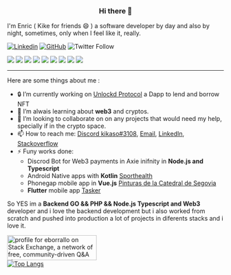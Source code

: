 
<h3 align="center">Hi there 👋</h3>
<p align="center">
    
I'm Enric ( Kike for friends 😄 ) a software developer by day and also by night, sometimes, only when I feel like it, really.
</p>

[![Linkedin](https://img.shields.io/badge/-Eborrallo-blue?style=flat-square&logo=Linkedin&logoColor=white&link=https://www.linkedin.com/in/eborrallo/)](https://www.linkedin.com/in/eborrallo/)
[![GitHub](https://img.shields.io/github/followers/eborrallo?label=follow&style=social)](https://github.com/gkhan205)
![Twitter Follow](https://img.shields.io/twitter/follow/kikaso995?style=social)

<p>
<a href="#"><img src="https://img.shields.io/badge/Solidity-Enthusiast-_.svg?logo=Solidity&color=green"></a>
<a href="#"><img src="https://img.shields.io/badge/JS-Expert-_.svg?logo=Javascript"></a>
<a href="#"><img src="https://img.shields.io/badge/TS-Expert-_.svg?logo=Typescript"></a>
<a href="#"><img src="https://img.shields.io/badge/PHP-Expert-_.svg?logo=Php"></a>
<a href="#"><img src="https://img.shields.io/badge/React-Enthusiast-_.svg?logo=React&color=green"></a>
<a href="#"><img src="https://img.shields.io/badge/Flutter-Enthusiast-_.svg?logo=Flutter&color=green"></a>
<a href="#"><img src="https://img.shields.io/badge/TDD-Advocate-_.svg?color=blue"></a>
<a href="#"><img src="https://img.shields.io/badge/DDD-Advocate-_.svg?color=blue"></a>
<a href="#"><img src="https://img.shields.io/badge/Clean%20Code-Advocate-_.svg?color=blue"></a>
</p>

---
Here are some things about me :
- 🔒 I’m currently working on [Unlockd Protocol](https://www.unlockd.finance/) a Dapp to lend and borrow NFT
- 🌱 I’m alwais learning about **web3** and cryptos.
- 👯 I’m looking to collaborate on  on any projects that would need my help, specially if in the crypto space.
- 📫 How to reach me: [Discord kikaso#3108](https://discordapp.com/users/184728912763420672/), [Email](mailto:borrallorodriguez@gmail.com), [LinkedIn](https://www.linkedin.com/in/eborrallo/), [Stackoverflow](https://stackoverflow.com/users/9033868/eborrallo)
- ⚡ Funy works done:   
    - Discrod Bot for Web3 payments in Axie inifnity in **Node.js and Typescript**
    - Android Native apps with **Kotlin** [Sporthealth](https://play.google.com/store/apps/details?id=es.mgc.appsporthealth&gl=ES)
    - Phonegap mobile app in **Vue.js** [Pinturas de la Catedral de Segovia](https://play.google.com/store/apps/details?id=com.tramamedia.segovia)
    - **Flutter** mobile app [Tasker](https://play.google.com/store/apps/details?id=com.kikaso.tasker)

So YES im a **Backend GO && PHP && Node.js Typescript and Web3** developer and i love the backend development but i also worked from scratch and pushed into production a lot of projects in diferents stacks and i love it.


<a href="https://stackexchange.com/users/12392412"><img src="https://stackexchange.com/users/flair/12392412.png" width="208" height="58" alt="profile for eborrallo on Stack Exchange, a network of free, community-driven Q&amp;A sites" title="profile for eborrallo on Stack Exchange, a network of free, community-driven Q&amp;A sites"></a>
<br/>
[![Top Langs](https://github-readme-stats.vercel.app/api/top-langs/?username=eborrallo&layout=compact)](https://github.com/eborrallo)

